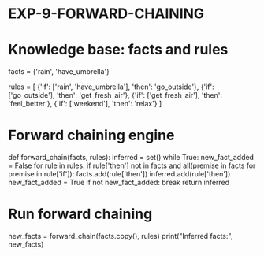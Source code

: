 # EXP-9-FORWARD-CHAINING
# Knowledge base: facts and rules
facts = {'rain', 'have_umbrella'}

rules = [
    {'if': ['rain', 'have_umbrella'], 'then': 'go_outside'},
    {'if': ['go_outside'], 'then': 'get_fresh_air'},
    {'if': ['get_fresh_air'], 'then': 'feel_better'},
    {'if': ['weekend'], 'then': 'relax'}
]

# Forward chaining engine
def forward_chain(facts, rules):
    inferred = set()
    while True:
        new_fact_added = False
        for rule in rules:
            if rule['then'] not in facts and all(premise in facts for premise in rule['if']):
                facts.add(rule['then'])
                inferred.add(rule['then'])
                new_fact_added = True
        if not new_fact_added:
            break
    return inferred

# Run forward chaining
new_facts = forward_chain(facts.copy(), rules)
print("Inferred facts:", new_facts)

